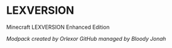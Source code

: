 # LEXVERSION
Minecraft LEXVERSION Enhanced Edition

*Modpack created by Orlexor*
*GitHub managed by Bloody Jonah*
